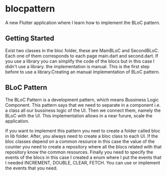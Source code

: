 # blocpattern

A new Flutter application where I learn how to implement the BLoC pattern.

## Getting Started

Exist two classes in the bloc folder, these are MainBLoC and SecondBLoC.
Each one of them corresponds to each page main.dart and second.dart. 
If you use a library you can simplify the code of the blocs but in this case
I didn't use a library.
the implementation is manual.
This is the first step before to use a library.Creating an manual implementation of BLoC pattern.

## BLoC Pattern


The BLoC Pattern is a development pattern, which means Bussiness Logic Component.
This pattern says that we need to separate in a component i.e. a class all our bussiness logic of the
UI. Then we connect them, namely the BLoC with the UI.
This implementation allows in a near furure, scale the application.

If you want to implement this pattern you neet to create a folder called bloc in lib folder.
After, you always need to create a bloc class to each UI.
If the bloc classes depend on a common resource in this case the value of the counter you need to create a
repository where all the blocs related with that repository know the common resources.
Finally you need to specify the events of the blocs in this case I created a enum where I put the events that  I needed INCREMENT,
DOUBLE, CLEAR, FETCH. You can use or implement the events that you need.
